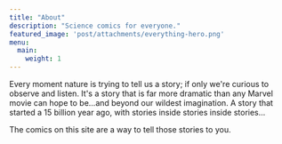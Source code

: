 ```yaml
---
title: "About"
description: "Science comics for everyone."
featured_image: 'post/attachments/everything-hero.png'
menu:
  main:
    weight: 1
---
```


Every moment nature is trying to tell us a story; if only we're curious to observe and listen. It's a story that is far more dramatic than any Marvel movie can hope to be...and beyond our wildest imagination. A story that started a 15 billion year ago, with stories inside stories inside stories... 

The comics on this site are a way to tell those stories to you. 